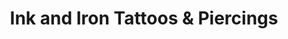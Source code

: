 ---
title: "Ink and Iron Tattoos & Piercings"
url: /san-antonio/ink-and-iron-tattoos-and-piercings/
shop: tattoo
---